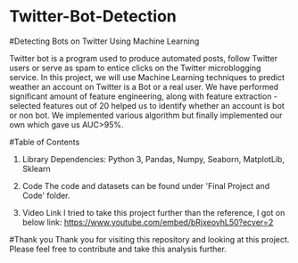 # Twitter-Bot-Detection
#Detecting Bots on Twitter Using Machine Learning

Twitter bot is a program used to produce automated posts, follow Twitter users or serve as spam to entice clicks on the Twitter microblogging service. In this project, we will use Machine Learning techniques to predict weather an account on Twitter is a Bot or a real user. We have performed significant amount of feature engineering, along with feature extraction - selected features out of 20 helped us to identify whether an account is bot or non bot. We implemented various algorithm but finally implemented our own which gave us AUC>95%.

#Table of Contents
1. Library Dependencies:
Python 3, Pandas, Numpy, Seaborn, MatplotLib, Sklearn

2. Code
The code and datasets can be found under 'Final Project and Code' folder.

3. Video Link
I tried to take this project further than the reference, I got on below link:
https://www.youtube.com/embed/bRjxeovhL50?ecver=2

#Thank you
Thank you for visiting this repository and looking at this project. Please feel free to contribute and take this analysis further.
